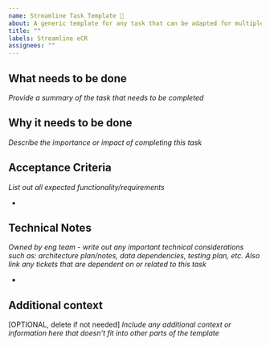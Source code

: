 ```yaml
---
name: Streamline Task Template 🚧
about: A generic template for any task that can be adapted for multiple uses
title: ""
labels: Streamline eCR
assignees: ""
---
```


## What needs to be done

_Provide a summary of the task that needs to be completed_

## Why it needs to be done

_Describe the importance or impact of completing this task_

## Acceptance Criteria

_List out all expected functionality/requirements_

-

## Technical Notes

_Owned by eng team - write out any important technical considerations such as: architecture plan/notes, data dependencies, testing plan, etc. Also link any tickets that are dependent on or related to this task_

-

## Additional context

[OPTIONAL, delete if not needed]
_Include any additional context or information here that doesn't fit into other parts of the template_
